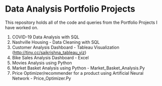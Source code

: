 # Data Analysis Portfolio Projects
This repository holds all of the code and queries from the Portfolio Projects I have worked on.
1. COVID-19 Data Analysis with SQL
2. Nashville Housing - Data Cleaning with SQL
3. Customer Analysis Dashboard - Tableau Visualization (http://tiny.cc/saikrishna_tableau_viz)
4. Bike Sales Analysis Dashboard - Excel
5. Movies Analysis using Python
6. Market Basket Analysis using Python - Market_Basket_Analysis.Py
7. Price Optimizer/recommender for a product using Artificial Neural Network - Price_Optimizer.Py

